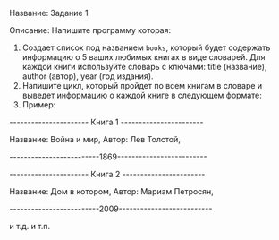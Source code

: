 Название: Задание 1

Описание: Напишите программу которая:
1. Создает список под названием `books`, который будет содержать информацию о 5 ваших любимых книгах в виде словарей. Для каждой книги используйте словарь с ключами: title (название), author (автор), year (год издания). 
2. Напишите цикл, который пройдет по всем книгам в словаре и выведет информацию о каждой книге в следующем формате:
3. Пример:
   
 ---------------------- Книга 1 -----------------------
 
 Название: Война и мир, Автор: Лев Толстой,
 
 -------------------------1869-------------------------
 
 
  ---------------------- Книга 2 -----------------------
  
 Название: Дом в котором, Автор: Мариам Петросян,
 
 -------------------------2009--------------------------
 
 
 и т.д. и т.п.
